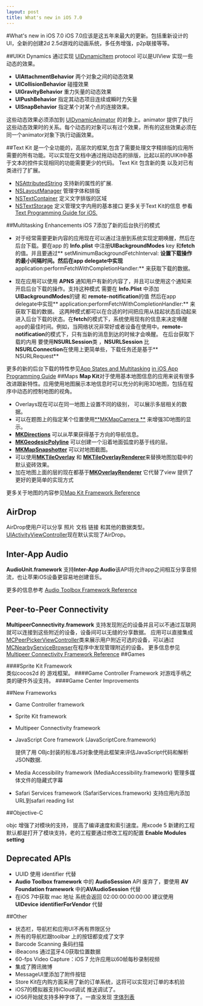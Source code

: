 ```yaml
---
layout: post
title: What's new in iOS 7.0
---
```


#What's new in iOS 7.0
iOS 7.0应该是这五年来最大的更新。包括重新设计的UI，全新的创建2d 2.5d游戏的动画系统，多任务增强，p2p联接等等。

##UIKit Dynamics
 通过实现 [UIDynamicItem](https://developer.apple.com/library/prerelease/ios/documentation/UIKit/Reference/UIDynamicItem_Protocol/Reference/Reference.html#//apple_ref/occ/intf/UIDynamicItem)   protocol 可以是UIView 实现一些动态的效果。
 
* **UIAttachmentBehavior**  两个对象之间的动态效果
* **UICollisionBehavior**  碰撞效果
* **UIGravityBehavior**  重力矢量的动态效果
* **UIPushBehavior** 指定其动态项目连续或瞬时力矢量
* **UISnapBehavior** 指定某个对某个点的连接效果。

这些动态效果必须添加到 [UIDynamicAnimator](https://developer.apple.com/library/prerelease/ios/documentation/UIKit/Reference/UIDynamicAnimator_Class/Reference/Reference.html#//apple_ref/doc/uid/TP40013153) 的对象上。animator 提供了执行这些动态效果时的关系。每个动态的对象可以有过个效果，所有的这些效果必须在同一个animator对象下执行动画效果。

##Text Kit
是一个全功能的，高层次的框架,包含了需要处理文字精排版的应用所需要的所有功能。可以实现在文档中通过拖动动态的排版，比起以前的UIKit中基于文本的控件实现相同的功能需要更少的代码。
Text Kit 包含新的类 以及对已有类进行了扩展。

 * [NSAttributedString](https://developer.apple.com/library/prerelease/ios/documentation/UIKit/Reference/NSAttributedString_UIKit_Additions/Reference/Reference.html#//apple_ref/occ/cl/NSAttributedString) 支持新的属性的扩展.
 * [NSLayoutManager](https://developer.apple.com/library/prerelease/ios/documentation/UIKit/Reference/NSLayoutManager_Class_TextKit/Reference/Reference.html#//apple_ref/occ/cl/NSLayoutManager) 管理字体和排版
 * [NSTextContainer](https://developer.apple.com/library/prerelease/ios/documentation/UIKit/Reference/NSTextContainer_Class_TextKit/Reference/Reference.html#//apple_ref/occ/cl/NSTextContainer) 定义文字排版的区域
 * [NSTextStorage](https://developer.apple.com/library/prerelease/ios/documentation/UIKit/Reference/NSTextStorage_Class_TextKit/Reference/Reference.html#//apple_ref/occ/cl/NSTextStorage) 定义管理文字内用的基本接口
 更多关于Text Kit的信息 参看[Text Programming Guide for iOS.](https://developer.apple.com/library/prerelease/ios/documentation/StringsTextFonts/Conceptual/TextAndWebiPhoneOS/Introduction/Introduction.html#//apple_ref/doc/uid/TP40009542)
 
##Multitasking Enhancements
iOS 7添加了新的后台执行的模式

* 对于经常需要更新内容的应用现在可以通过注册到系统实现定期唤醒，然后在后台下载。要在app 的 **Info.plist** 中注册**UIBackgroundModes** key 和**fetch**的值。并且要通过** setMinimumBackgroundFetchInterval: **设置下载操作的最小间隔时间。然后在app delegate中实现** application:performFetchWithCompletionHandler:** 来获取下载的数据。

* 现在应用可以使用 **APNS** 通知用户有新的内容了，并且可以使用这个通知来开启后台下载的操作。支持这种模式 需要在 **Info.Plist** 中添加**UIBackgroundModes**的键 和 **remote-notification**的值 然后在app delegate中实现** application:performFetchWithCompletionHandler:** 来获取下载的数据。
这两种模式都可以在合适的时间把应用从挂起状态启动起来进入后台下载的状态。在**fetch**的模式下，系统使用现有的信息来决定唤醒app的最佳时间。例如，当网络状况非常好或者设备在使用中。**remote-notification**的模式下，只有当新的消息到达的时候才会唤醒。
在后台获取下载的内用 要使用**NSURLSession**类 ，**NSURLSession** 比 **NSURLConnection**在使用上更简单些，下载任务还是基于** NSURLRequest**

更多的新的后台下载的特性参见[App States and Multitasking](https://developer.apple.com/library/prerelease/ios/documentation/iPhone/Conceptual/iPhoneOSProgrammingGuide/ManagingYourApplicationsFlow/ManagingYourApplicationsFlow.html#//apple_ref/doc/uid/TP40007072-CH4) [in iOS App Programming Guide](https://developer.apple.com/library/prerelease/ios/documentation/iPhone/Conceptual/iPhoneOSProgrammingGuide/Introduction/Introduction.html#//apple_ref/doc/uid/TP40007072)
##Maps
**Map Kit**对于使用基本地图信息的应用来说有很多改进跟新特性。应用使用地图展示本地信息时可以充分的利用3D地图，包括在程序中动态的控制地图的视角。
 
 * Overlays现在可以在同一地图上设置不同的级别， 可以展示多层相关的数据。
 * 可以在题图上的指定某个位置使用[**MKMapCamera **](https://developer.apple.com/library/prerelease/ios/documentation/MapKit/Reference/MKMapCamera_class/Reference/Reference.html#//apple_ref/occ/cl/MKMapCamera) 来增强3D地图的显示。
 * [**MKDirections**](https://developer.apple.com/library/prerelease/ios/documentation/MapKit/Reference/MKDirections_class/Reference/Reference.html#//apple_ref/occ/cl/MKDirections) 可以从苹果获得基于方向的导航信息。 
 * [**MKGeodesicPolyline**](https://developer.apple.com/library/prerelease/ios/documentation/MapKit/Reference/MKGeodesicPolyline_class/Reference/Reference.html#//apple_ref/occ/cl/MKGeodesicPolyline) 可以创建一个沿着地面弧度的基于线的层。
 * [**MKMapSnapshotter**](https://developer.apple.com/library/prerelease/ios/documentation/MapKit/Reference/MKMapSnapshotter_class/Reference/Reference.html#//apple_ref/occ/cl/MKMapSnapshotter) 可以对地图截图。
 * 可以使用[**MKTileOverlay**](https://developer.apple.com/library/prerelease/ios/documentation/MapKit/Reference/MKTileOverlay_class/Reference/Reference.html#//apple_ref/occ/cl/MKTileOverlay) 和 [**MKTileOverlayRenderer**](https://developer.apple.com/library/prerelease/ios/documentation/MapKit/Reference/MKTileOverlayRenderer_class/Reference/Reference.html#//apple_ref/occ/cl/MKTileOverlayRenderer)来替换地图加载中的默认瓷砖效果。
 * 加在地图上面的层的现在都基于[**MKOverlayRenderer**](https://developer.apple.com/library/prerelease/ios/documentation/MapKit/Reference/MKOverlayRenderer_class/Reference/Reference.html#//apple_ref/occ/cl/MKOverlayRenderer) 它代替了view 提供了更好的更简单的实现方式
 
 更多关于地图的内容参见[Map Kit Framework Reference](https://developer.apple.com/library/prerelease/ios/documentation/MapKit/Reference/MapKit_Framework_Reference/_index.html#//apple_ref/doc/uid/TP40008210)

## AirDrop
AirDrop使用户可以分享 照片 文档 链接 和其他的数据类型。[UIActivityViewController](https://developer.apple.com/library/prerelease/ios/documentation/UIKit/Reference/UIActivityViewController_Class/Reference/Reference.html#//apple_ref/occ/cl/UIActivityViewController)现在默认实现了AirDrop。

## Inter-App Audio
**AudioUnit.framework** 支持**Inter-App Audio**该API将允许app之间相互分享音频流，也让苹果iOS设备更容易地创建音乐。

更多的信息参考 [Audio Toolbox Framework Reference](https://developer.apple.com/library/prerelease/ios/documentation/MusicAudio/Reference/CAAudioTooboxRef/_index.html#//apple_ref/doc/uid/TP40002089)

## Peer-to-Peer Connectivity
**MultipeerConnectivity.framework** 支持发现附近的设备并且可以不通过互联网就可以连接到这些附近的设备，设备间可以无缝的分享数据。
应用可以直接集成[MCPeerPickerViewController](https://developer.apple.com/library/prerelease/ios/documentation/MultipeerConnectivity/Reference/MCPeerPickerViewControllerRef/Reference/Reference.html#//apple_ref/occ/cl/MCPeerPickerViewController)类来展示用户附近可选的设备，可以通过[MCNearbyServiceBrowser](https://developer.apple.com/library/prerelease/ios/documentation/MultipeerConnectivity/Reference/MCNearbyServiceBrowserClassRef/Reference/Reference.html#//apple_ref/occ/cl/MCNearbyServiceBrowser)在程序中发现管理附近的设备。
更多信息参见[Multipeer Connectivity Framework Reference](https://developer.apple.com/library/prerelease/ios/documentation/MultipeerConnectivity/Reference/MultipeerConnectivityFramework/_index.html#//apple_ref/doc/uid/TP40013328)
##Games

####Sprite Kit Framework   
类似cocos2d 的 游戏框架。
####Game Controller Framework
对游戏手柄之类的硬件外设支持。
####Game Center Improvements

##New Frameworks
* Game Controller framework
* Sprite Kit framework
* Multipeer Connectivity framework 
* JavaScript Core framework (JavaScriptCore.framework) 

	提供了用 OBjc封装的标准JS对象使用此框架来评估JavaScript代码和解析JSON数据. 	
* Media Accessibility framework (MediaAccessibility.framework) 管理多媒体文件的隐藏式字幕
* Safari Services framework (SafariServices.framework) 支持应用内添加URL到safari reading list  	

##Objective-C

objc 增强了对模块的支持， 提高了编译速度和索引速度。用xcode 5 新建的工程默认都是打开了模块支持，老的工程要通过修改工程的配置 **Enable Modules setting**

## Deprecated APIs

* UUID	 使用 identifier 代替
* **Audio Toolbox framework** 中的 **AudioSession** API 废弃了，要使用 **AV Foundation framework**
中的**AVAudioSession** 代替
* 在iOS 7中获取 mac 地址 系统会返回 02:00:00:00:00:00 建议使用 **UIDevice** **identifierForVendor** 代替
 

##Other
*  状态栏，导航栏和应用UI不再有界限区分
*  所有的导航栏跟toolbar 上的按钮都变成了文字 
* Barcode Scanning 条码扫描
* iBeacons 通过蓝牙4.0获取位置数据
* 60-fps Video Capture：iOS 7 允许应用以60帧每秒录制视频
* 集成了腾讯微博
* MessageUI里添加了附件按钮
* Store Kit在内购方面采用了新的订单系统，这将可以实现对订单的本机验
* iOS7的模拟器支持iCloud调试 推送调试了。
* iOS6开始就支持多种字体了。一直没发现 [字体列表](http://support.apple.com/kb/HT5484)






